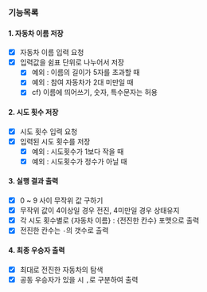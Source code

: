 ### 기능목록

#### 1. 자동차 이름 저장

- [X] 자동차 이름 입력 요청
- [X] 입력값을 쉼표 단위로 나누어서 저장
    - [X] 예외 : 이름의 길이가 5자를 초과할 때
    - [X] 예외 : 참여 자동차가 2대 미만일 때
    - [X] cf) 이름에 띄어쓰기, 숫자, 특수문자는 허용

#### 2. 시도 횟수 저장

- [X] 시도 횟수 입력 요청
- [X] 입력된 시도 횟수를 저장
    - [X] 예외 : 시도횟수가 1보다 작을 때
    - [X] 예외 : 시도횟수가 정수가 아닐 때

#### 3. 실행 결과 출력

- [X] 0 ~ 9 사이 무작위 값 구하기
- [X] 무작위 값이 4이상일 경우 전진, 4미만일 경우 상태유지
- [X] 각 시도 횟수별로 {자동차 이름} : {전진한 칸수} 포맷으로 출력
- [X] 전진한 칸수는 `-`의 갯수로 출력

#### 4. 최종 우승자 출력

- [X] 최대로 전진한 자동차의 탐색
- [X] 공동 우승자가 있을 시 `,`로 구분하여 출력